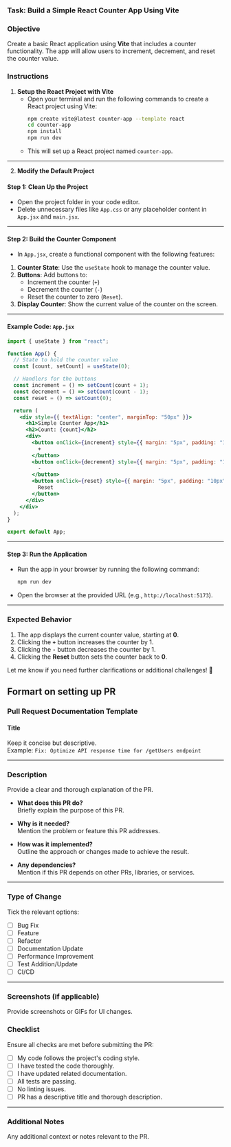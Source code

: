 ### Task: Build a Simple React Counter App Using Vite  


### Objective  
Create a basic React application using **Vite** that includes a counter functionality. The app will allow users to increment, decrement, and reset the counter value.


### Instructions  

1. **Setup the React Project with Vite**  
   - Open your terminal and run the following commands to create a React project using Vite:  
     ```bash
     npm create vite@latest counter-app --template react
     cd counter-app
     npm install
     npm run dev
     ```  
   - This will set up a React project named `counter-app`.  
---

2. **Modify the Default Project**  

#### Step 1: Clean Up the Project  
- Open the project folder in your code editor.  
- Delete unnecessary files like `App.css` or any placeholder content in `App.jsx` and `main.jsx`.  

---

#### Step 2: Build the Counter Component  

- In `App.jsx`, create a functional component with the following features:  

1. **Counter State**: Use the `useState` hook to manage the counter value.  
2. **Buttons**: Add buttons to:  
   - Increment the counter (`+`)  
   - Decrement the counter (`-`)  
   - Reset the counter to zero (`Reset`).  
3. **Display Counter**: Show the current value of the counter on the screen.  

---

#### Example Code: `App.jsx`  
```jsx
import { useState } from "react";

function App() {
  // State to hold the counter value
  const [count, setCount] = useState(0);

  // Handlers for the buttons
  const increment = () => setCount(count + 1);
  const decrement = () => setCount(count - 1);
  const reset = () => setCount(0);

  return (
    <div style={{ textAlign: "center", marginTop: "50px" }}>
      <h1>Simple Counter App</h1>
      <h2>Count: {count}</h2>
      <div>
        <button onClick={increment} style={{ margin: "5px", padding: "10px" }}>
          +
        </button>
        <button onClick={decrement} style={{ margin: "5px", padding: "10px" }}>
          -
        </button>
        <button onClick={reset} style={{ margin: "5px", padding: "10px" }}>
          Reset
        </button>
      </div>
    </div>
  );
}

export default App;
```

---

#### Step 3: Run the Application  
- Run the app in your browser by running the following command:  
   ```bash
   npm run dev
   ```  
- Open the browser at the provided URL (e.g., `http://localhost:5173`).  

---

### Expected Behavior  
1. The app displays the current counter value, starting at **0**.  
2. Clicking the **`+`** button increases the counter by 1.  
3. Clicking the **`-`** button decreases the counter by 1.  
4. Clicking the **Reset** button sets the counter back to **0**.  
 

Let me know if you need further clarifications or additional challenges! 🚀



## Formart on setting up PR

### **Pull Request Documentation Template**

#### **Title**  
Keep it concise but descriptive.  
Example: `Fix: Optimize API response time for /getUsers endpoint`

---

### **Description**  
Provide a clear and thorough explanation of the PR.  

- **What does this PR do?**  
  Briefly explain the purpose of this PR.  

- **Why is it needed?**  
  Mention the problem or feature this PR addresses.  

- **How was it implemented?**  
  Outline the approach or changes made to achieve the result.

- **Any dependencies?**  
  Mention if this PR depends on other PRs, libraries, or services.

---

### **Type of Change**  
Tick the relevant options:  

- [ ] Bug Fix  
- [ ] Feature  
- [ ] Refactor  
- [ ] Documentation Update  
- [ ] Performance Improvement  
- [ ] Test Addition/Update  
- [ ] CI/CD  

---

### **Screenshots (if applicable)**  
Provide screenshots or GIFs for UI changes.  


### **Checklist**  
Ensure all checks are met before submitting the PR:  

- [ ] My code follows the project's coding style.  
- [ ] I have tested the code thoroughly.  
- [ ] I have updated related documentation.  
- [ ] All tests are passing.  
- [ ] No linting issues.  
- [ ] PR has a descriptive title and thorough description.  

---


### **Additional Notes**  
Any additional context or notes relevant to the PR.  



